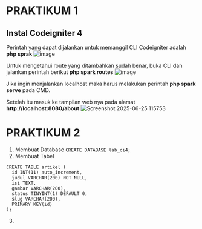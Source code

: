 


# PRAKTIKUM 1
## Instal Codeigniter 4
Perintah yang dapat dijalankan untuk memanggil CLI Codeigniter adalah **php sprak**
![image](https://github.com/user-attachments/assets/48ff4e2c-9574-498a-a570-977013f95aca)

Untuk mengetahui route yang ditambahkan sudah benar, buka CLI dan jalankan perintah
berikut **php spark routes**
![image](https://github.com/user-attachments/assets/4e999a1a-cbf1-4cb9-b975-94b529bbca78)

Jika ingin menjalankan localhost maka harus melakukan perintah **php spark serve** pada CMD.

Setelah itu masuk ke tampilan web nya pada alamat **http://localhost:8080/about**
![Screenshot 2025-06-25 115753](https://github.com/user-attachments/assets/75e9c9e4-4c76-4570-98d5-5a694815ebcb)

# PRAKTIKUM 2
1. Membuat Database
   ``CREATE DATABASE lab_ci4;``
2. Membuat Tabel
```
CREATE TABLE artikel (
  id INT(11) auto_increment,
  judul VARCHAR(200) NOT NULL,
  isi TEXT,
  gambar VARCHAR(200),
  status TINYINT(1) DEFAULT 0,
  slug VARCHAR(200),
  PRIMARY KEY(id)
);
```
3. 
